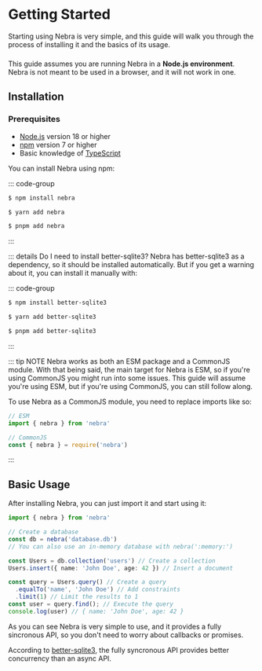 
# Getting Started

Starting using Nebra is very simple, and this guide will walk you through the process of installing it and the basics of its usage.

<div class="tip custom-block" style="padding-top: 8px">
This guide assumes you are running Nebra in a <b>Node.js environment</b>.<br> 
Nebra is not meant to be used in a browser, and it will not work in one.
</div>

## Installation

### Prerequisites
- [Node.js](https://nodejs.org/en/) version 18 or higher
- [npm](https://www.npmjs.com/) version 7 or higher
- Basic knowledge of [TypeScript](https://www.typescriptlang.org/)

You can install Nebra using npm:

::: code-group
```sh [npm]
$ npm install nebra
```
```sh [yarn]
$ yarn add nebra
```
```sh [pnpm]
$ pnpm add nebra
```
:::

::: details Do I need to install better-sqlite3?
Nebra has better-sqlite3 as a dependency, so it should be installed automatically. But if you get a warning about it, you can install it manually with:

::: code-group
```sh [npm]
$ npm install better-sqlite3
```
```sh [yarn]
$ yarn add better-sqlite3
```
```sh [pnpm]
$ pnpm add better-sqlite3
```
:::

::: tip NOTE
Nebra works as both an ESM package and a CommonJS module.
With that being said, the main target for Nebra is ESM, so if you're using CommonJS you might run into some issues.
This guide will assume you're using ESM, but if you're using CommonJS, you can still follow along.

To use Nebra as a CommonJS module, you need to replace imports like so:
  
```js
// ESM
import { nebra } from 'nebra'

// CommonJS
const { nebra } = require('nebra')
```
:::

## Basic Usage

After installing Nebra, you can just import it and start using it:

```ts
import { nebra } from 'nebra'

// Create a database
const db = nebra('database.db') 
// You can also use an in-memory database with nebra(':memory:')

const Users = db.collection('users') // Create a collection
Users.insert({ name: 'John Doe', age: 42 }) // Insert a document

const query = Users.query() // Create a query
  .equalTo('name', 'John Doe') // Add constraints
  .limit(1) // Limit the results to 1
const user = query.find(); // Execute the query
console.log(user) // { name: 'John Doe', age: 42 }
```

As you can see Nebra is very simple to use, and it provides a fully sincronous API, so you don't need to worry about callbacks or promises.

According to [better-sqlite3](https://github.com/WiseLibs/better-sqlite3), the fully syncronous API provides better concurrency than an async API.

